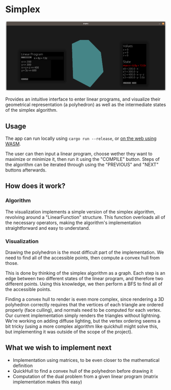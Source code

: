 # Simplex

![Exemple of the application](./exemple.png)

Provides an intuitive interface to enter linear programs, and
visualize their geometrical representation (a polyhedron) as well
as the intermediate states of the simplex algorithm.

## Usage

The app can run locally using `cargo run --release`, or [on the web
using WASM](https://aloisrautureau.github.io/simplex/).

The user can then input a linear program, choose wether they want
to maximize or minimize it, then run it using the "COMPILE" button.
Steps of the algorithm can be iterated through using the "PREVIOUS" and "NEXT"
buttons afterwards.

## How does it work?

### Algorithm
The visualization implements a simple version of the simplex algorithm,
revolving around a "LinearFunction" structure. This function overloads
all of the necessary operators, making the algorithm's implementation straightforward
and easy to understand.

### Visualization
Drawing the polyhedron is the most difficult part of the implementation.
We need to find all of the accessible points, then compute a convex hull from those.

This is done by thinking of the simplex algorithm as a graph. Each step is an edge
between two different states of the linear program, and therefore two different points.
Using this knowledge, we then perform a BFS to find all of the accessible points.

Finding a convex hull to render is even more complex, since rendering a 3D polyhedron correctly
requires that the vertices of each triangle are ordered properly (face culling),
and normals need to be computed for each vertex. Our current implementation simply renders
the triangles without lightning. We're working on adding diffuse lighting, but the
vertex ordering seems a bit tricky (using a more complex algorithm like quickhull might
solve this, but implementing it was outside of the scope of the project).

## What we wish to implement next

- Implementation using matrices, to be even closer to the mathematical definition
- QuickHull to find a convex hull of the polyhedron before drawing it
- Computation of the dual problem from a given linear program (matrix implementation makes this easy)